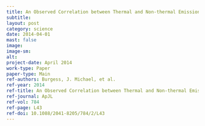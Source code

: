 ```yaml
---
title: An Observed Correlation between Thermal and Non-thermal Emission in Gamma-Ray Bursts
subtitle: 
layout: post
category: science
date: 2014-04-01
mast: false
image: 
image-sm: 
alt: 
project-date: April 2014
work-type: Paper
paper-type: Main
ref-authors: Burgess, J. Michael, et al.
ref-year: 2014
ref-title: An Observed Correlation between Thermal and Non-thermal Emission in Gamma-Ray Bursts
ref-journal: ApJL
ref-vol: 784
ref-page: L43
ref-doi: 10.1088/2041-8205/784/2/L43
---
```

